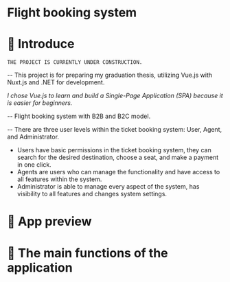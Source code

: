 # Flight booking system
# 👋 Introduce
    THE PROJECT IS CURRENTLY UNDER CONSTRUCTION.

-- This project is for preparing my graduation thesis, utilizing Vue.js with Nuxt.js and .NET for development. 

_I chose Vue.js to learn and build a Single-Page Application (SPA) because it is easier for beginners._

-- Flight booking system with B2B and B2C model.

-- There are three user levels within the ticket booking system: User, Agent, and Administrator.
 - Users have basic permissions in the ticket booking system, they can search for the desired destination, choose a seat, and make a payment in one click.
 - Agents are users who can manage the functionality and have access to all features within the system.
 - Administrator is able to manage every aspect of the system, has visibility to all features and changes system settings.

# 👀 App preview

# 🥰 The main functions of the application


